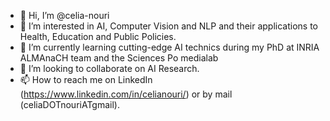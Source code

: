 - 👋 Hi, I’m @celia-nouri
- 👀 I’m interested in AI, Computer Vision and NLP and their applications to Health, Education and Public Policies.
- 🌱 I’m currently learning cutting-edge AI technics during my PhD at INRIA ALMAnaCH team and the Sciences Po medialab 
- 💞️ I’m looking to collaborate on AI Research.
- 📫 How to reach me on LinkedIn (https://www.linkedin.com/in/celianouri/) or by mail (celiaDOTnouriATgmail).

<!---
celia-nouri/celia-nouri is a ✨ special ✨ repository because its `README.md` (this file) appears on your GitHub profile.
You can click the Preview link to take a look at your changes.
--->
